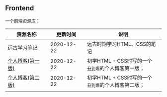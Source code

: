 ## Frontend

一个前端资源库；

| **资源名称**                                                 | **更新时间** | **说明**                                                 |
| ------------------------------------------------------------ | ------------ | -------------------------------------------------------- |
| [远古学习笔记](https://github.com/JasonkayZK/frontend/tree/basic) | 2020-12-22   | 远古时期学习HTML、CSS的笔记                              |
| [个人博客(第一版)](https://github.com/JasonkayZK/frontend/tree/blog-v1) | 2020-12-22   | 初学HTML + CSS时写的一个<br />`丑到爆`的个人博客第一版； |
| [个人博客(第二版)](https://github.com/JasonkayZK/frontend/tree/blog-v2) | 2020-12-22   | 初学HTML + CSS时写的一个<br />`丑到爆`的个人博客第二版； |
|                                                              |              |                                                          |


